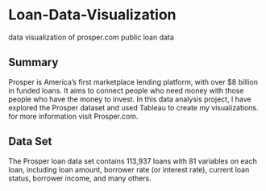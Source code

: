 # Loan-Data-Visualization
data visualization of prosper.com public loan data
## Summary
Prosper is America’s first marketplace lending platform, with over $8 billion in funded loans. It  aims to connect people who need money with those people who have the money to invest. In this data analysis project, I have explored the Prosper dataset and used Tableau to create my visualizations. for more information visit Prosper.com.

## Data Set

The Prosper loan data set contains 113,937 loans with 81 variables on each loan, including loan amount, borrower rate (or interest rate), current loan status, borrower income, and many others.

